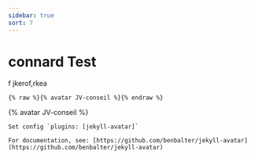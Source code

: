 ```yaml
---
sidebar: true
sort: 7
---
```


# connard Test
f jkerof,rkea
```
{% raw %}{% avatar JV-conseil %}{% endraw %}
```

{% avatar JV-conseil %}

```tip
Set config `plugins: [jekyll-avatar]`

For documentation, see: [https://github.com/benbalter/jekyll-avatar](https://github.com/benbalter/jekyll-avatar)
```
